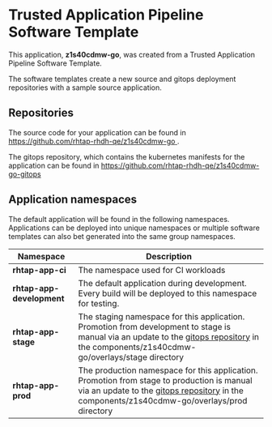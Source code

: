 # Trusted Application Pipeline Software Template

This application, **z1s40cdmw-go**, was created from a Trusted Application Pipeline Software Template.

The software templates create a new source and gitops deployment repositories with a sample source application. 

## Repositories

The source code for your application can be found in [https://github.com/rhtap-rhdh-qe/z1s40cdmw-go ](https://github.com/rhtap-rhdh-qe/z1s40cdmw-go ).
 
The gitops repository, which contains the kubernetes manifests for the application can be found in 
[https://github.com/rhtap-rhdh-qe/z1s40cdmw-go-gitops ](https://github.com/rhtap-rhdh-qe/z1s40cdmw-go-gitops ) 

## Application namespaces 

The default application will be found in the following namespaces. Applications can be deployed into unique namespaces or multiple software templates can also bet generated into the same group namespaces.  

|  Namespace   |  Description   |  
| -------- | -------- |
| **rhtap-app-ci** | The namespace used for CI workloads |
| **rhtap-app-development** | The default application during development. Every build will be deployed to this namespace for testing. |
| **rhtap-app-stage** | The staging namespace for this application. Promotion from development to stage is manual via an update to the [gitops repository](https://github.com/rhtap-rhdh-qe/z1s40cdmw-go-gitops ) in the components/z1s40cdmw-go/overlays/stage directory |
| **rhtap-app-prod** | The production namespace for this application. Promotion from stage to production is manual via an update to the [gitops repository](https://github.com/rhtap-rhdh-qe/z1s40cdmw-go-gitops ) in the components/z1s40cdmw-go/overlays/prod directory |